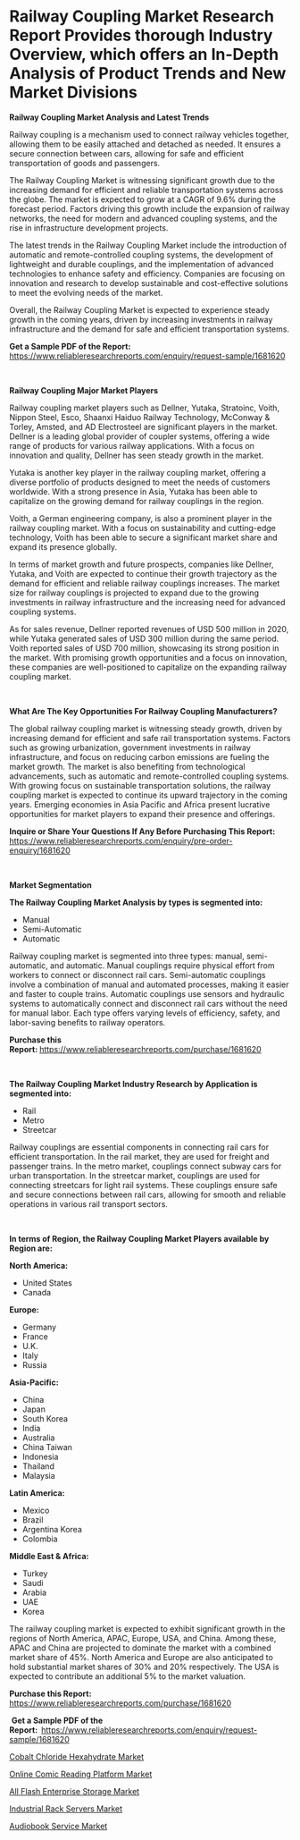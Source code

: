 <p><h1>Railway Coupling Market Research Report Provides thorough Industry Overview, which offers an In-Depth Analysis of Product Trends and New Market Divisions</h1></p><p><strong>Railway Coupling Market Analysis and Latest Trends</strong></p>
<p><p>Railway coupling is a mechanism used to connect railway vehicles together, allowing them to be easily attached and detached as needed. It ensures a secure connection between cars, allowing for safe and efficient transportation of goods and passengers.</p><p>The Railway Coupling Market is witnessing significant growth due to the increasing demand for efficient and reliable transportation systems across the globe. The market is expected to grow at a CAGR of 9.6% during the forecast period. Factors driving this growth include the expansion of railway networks, the need for modern and advanced coupling systems, and the rise in infrastructure development projects.</p><p>The latest trends in the Railway Coupling Market include the introduction of automatic and remote-controlled coupling systems, the development of lightweight and durable couplings, and the implementation of advanced technologies to enhance safety and efficiency. Companies are focusing on innovation and research to develop sustainable and cost-effective solutions to meet the evolving needs of the market.</p><p>Overall, the Railway Coupling Market is expected to experience steady growth in the coming years, driven by increasing investments in railway infrastructure and the demand for safe and efficient transportation systems.</p></p>
<p><strong>Get a Sample PDF of the Report:&nbsp;</strong> <a href="https://www.reliableresearchreports.com/enquiry/request-sample/1681620">https://www.reliableresearchreports.com/enquiry/request-sample/1681620</a></p>
<p>&nbsp;</p>
<p><strong>Railway Coupling Major Market Players</strong></p>
<p><p>Railway coupling market players such as Dellner, Yutaka, Stratoinc, Voith, Nippon Steel, Esco, Shaanxi Haiduo Railway Technology, McConway & Torley, Amsted, and AD Electrosteel are significant players in the market. Dellner is a leading global provider of coupler systems, offering a wide range of products for various railway applications. With a focus on innovation and quality, Dellner has seen steady growth in the market.</p><p>Yutaka is another key player in the railway coupling market, offering a diverse portfolio of products designed to meet the needs of customers worldwide. With a strong presence in Asia, Yutaka has been able to capitalize on the growing demand for railway couplings in the region.</p><p>Voith, a German engineering company, is also a prominent player in the railway coupling market. With a focus on sustainability and cutting-edge technology, Voith has been able to secure a significant market share and expand its presence globally.</p><p>In terms of market growth and future prospects, companies like Dellner, Yutaka, and Voith are expected to continue their growth trajectory as the demand for efficient and reliable railway couplings increases. The market size for railway couplings is projected to expand due to the growing investments in railway infrastructure and the increasing need for advanced coupling systems.</p><p>As for sales revenue, Dellner reported revenues of USD 500 million in 2020, while Yutaka generated sales of USD 300 million during the same period. Voith reported sales of USD 700 million, showcasing its strong position in the market. With promising growth opportunities and a focus on innovation, these companies are well-positioned to capitalize on the expanding railway coupling market.</p></p>
<p>&nbsp;</p>
<p><strong>What Are The Key Opportunities For Railway Coupling Manufacturers?</strong></p>
<p><p>The global railway coupling market is witnessing steady growth, driven by increasing demand for efficient and safe rail transportation systems. Factors such as growing urbanization, government investments in railway infrastructure, and focus on reducing carbon emissions are fueling the market growth. The market is also benefiting from technological advancements, such as automatic and remote-controlled coupling systems. With growing focus on sustainable transportation solutions, the railway coupling market is expected to continue its upward trajectory in the coming years. Emerging economies in Asia Pacific and Africa present lucrative opportunities for market players to expand their presence and offerings.</p></p>
<p><strong>Inquire or Share Your Questions If Any Before Purchasing This Report:</strong> <a href="https://www.reliableresearchreports.com/enquiry/pre-order-enquiry/1681620">https://www.reliableresearchreports.com/enquiry/pre-order-enquiry/1681620</a></p>
<p>&nbsp;</p>
<p><strong>Market Segmentation</strong></p>
<p><strong>The Railway Coupling Market Analysis by types is segmented into:</strong></p>
<p><ul><li>Manual</li><li>Semi-Automatic</li><li>Automatic</li></ul></p>
<p><p>Railway coupling market is segmented into three types: manual, semi-automatic, and automatic. Manual couplings require physical effort from workers to connect or disconnect rail cars. Semi-automatic couplings involve a combination of manual and automated processes, making it easier and faster to couple trains. Automatic couplings use sensors and hydraulic systems to automatically connect and disconnect rail cars without the need for manual labor. Each type offers varying levels of efficiency, safety, and labor-saving benefits to railway operators.</p></p>
<p><strong>Purchase this Report:&nbsp;</strong><a href="https://www.reliableresearchreports.com/purchase/1681620">https://www.reliableresearchreports.com/purchase/1681620</a></p>
<p>&nbsp;</p>
<p><strong>The Railway Coupling Market Industry Research by Application is segmented into:</strong></p>
<p><ul><li>Rail</li><li>Metro</li><li>Streetcar</li></ul></p>
<p><p>Railway couplings are essential components in connecting rail cars for efficient transportation. In the rail market, they are used for freight and passenger trains. In the metro market, couplings connect subway cars for urban transportation. In the streetcar market, couplings are used for connecting streetcars for light rail systems. These couplings ensure safe and secure connections between rail cars, allowing for smooth and reliable operations in various rail transport sectors.</p></p>
<p>&nbsp;</p>
<p><strong>In terms of Region, the Railway Coupling Market Players available by Region are:</strong></p>
<p>
    <p> <strong> North America: </strong>
        <ul>
            <li>United States</li>
            <li>Canada</li>
        </ul>
        </p> 
    <p> <strong> Europe: </strong>
        <ul>
            <li>Germany</li>
            <li>France</li>
            <li>U.K.</li>
            <li>Italy</li>
            <li>Russia</li>
        </ul>
        </p> 
    <p> <strong> Asia-Pacific: </strong>
        <ul>
            <li>China</li>
            <li>Japan</li>
            <li>South Korea</li>
            <li>India</li>
            <li>Australia</li>
            <li>China Taiwan</li>
            <li>Indonesia</li>
            <li>Thailand</li>
            <li>Malaysia</li>
        </ul>
        </p> 
    <p> <strong> Latin America: </strong>
        <ul>
            <li>Mexico</li>
            <li>Brazil</li>
            <li>Argentina Korea</li>
            <li>Colombia</li>
        </ul>
        </p> 
    <p> <strong> Middle East & Africa: </strong>
        <ul>
            <li>Turkey</li>
            <li>Saudi</li>
            <li>Arabia</li>
            <li>UAE</li>
            <li>Korea</li>
        </ul>
    </p>
    </p>
<p><p>The railway coupling market is expected to exhibit significant growth in the regions of North America, APAC, Europe, USA, and China. Among these, APAC and China are projected to dominate the market with a combined market share of 45%. North America and Europe are also anticipated to hold substantial market shares of 30% and 20% respectively. The USA is expected to contribute an additional 5% to the market valuation.</p></p>
<p><strong>Purchase this Report: </strong><a href="https://www.reliableresearchreports.com/purchase/1681620">https://www.reliableresearchreports.com/purchase/1681620</a></p>
<p>&nbsp;<strong>Get a Sample PDF of the Report:&nbsp;&nbsp;</strong><a href="https://www.reliableresearchreports.com/enquiry/request-sample/1681620">https://www.reliableresearchreports.com/enquiry/request-sample/1681620</a></p>
<p><strong></strong></p>
<p><p><a href="https://issuu.com/reportprime-2/docs/cobalt-chloride-hexahydrate-market-size-2030.pptx">Cobalt Chloride Hexahydrate Market</a></p><p><a href="https://medium.com/@kelsitorphy644/analyzing-online-comic-reading-platform-market-global-industry-perspective-and-forecast-2024-to-1fabd9b256a6">Online Comic Reading Platform Market</a></p><p><a href="https://github.com/johnbach50/Market-Research-Report-List-1/blob/main/all-flash-enterprise-storage-market.md">All Flash Enterprise Storage Market</a></p><p><a href="https://github.com/pjcfca/Market-Research-Report-List-1/blob/main/industrial-rack-servers-market.md">Industrial Rack Servers Market</a></p><p><a href="https://medium.com/@kelsitorphy644/audiobook-service-market-outlook-industry-overview-and-forecast-2024-to-2031-66cc9340b42f">Audiobook Service Market</a></p></p>